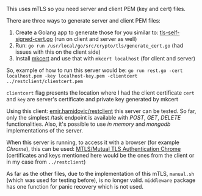 This uses mTLS so you need server and client PEM (key and cert) files.

There are three ways to generate server and client PEM files:
1. Create a Golang app to generate those for you similar to: [tls-self-signed-cert.go](https://github.com/eliben/code-for-blog/blob/master/2021/tls/tls-self-signed-cert.go) (run on client and server as well)
2. Run: `go run /usr/local/go/src/crypto/tls/generate_cert.go` (had issues with this on the client side)
3. Install [mkcert](https://github.com/FiloSottile/mkcert) and use that with `mkcert localhost` (for client and server)

So, example of how to run this server would be:
`go run rest.go -cert localhost.pem -key localhost-key.pem -clientcert ../restclient/clientcert.pem`

`clientcert` flag presents the location where I had the client certificate
`cert` and `key` are server's certificate and private key generated by mkcert

Using this client: [emir.hamidovic/restclient](https://gitlab.com/emir.hamidovic/restclient) this server can be tested. So far, only the simplest /task endpoint is available with *POST*, *GET*, *DELETE* functionalities. Also, it's possible to use *in memory* and *mongodb* implementations of the server.

When this server is running, to access it with a browser (for example *Chrome*), this can be used: [MTLS/Mutual TLS Authentication Chrome](https://velmuruganv.wordpress.com/2020/04/27/mtls-mutual-tls-authentication-chrome/) (certificates and keys mentioned here would be the ones from the client or in my case from `../restclient`)

As far as the other files, due to the implementation of this mTLS, `manual.sh` (which was used for testing before), is no longer valid. `middleware` package has one function for panic recovery which is not used.
